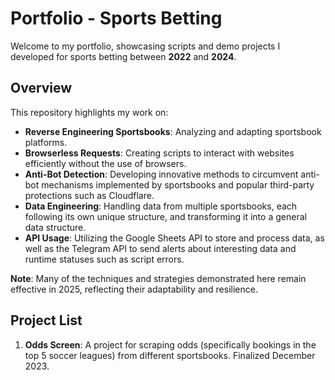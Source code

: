 # Portfolio - Sports Betting

Welcome to my portfolio, showcasing scripts and demo projects I developed for sports betting between **2022** and **2024**.

## Overview

This repository highlights my work on:
- **Reverse Engineering Sportsbooks**: Analyzing and adapting sportsbook platforms.
- **Browserless Requests**: Creating scripts to interact with websites efficiently without the use of browsers.
- **Anti-Bot Detection**: Developing innovative methods to circumvent anti-bot mechanisms implemented by sportsbooks and popular third-party protections such as Cloudflare.
- **Data Engineering**: Handling data from multiple sportsbooks, each following its own unique structure, and transforming it into a general data structure.
- **API Usage**: Utilizing the Google Sheets API to store and process data, as well as the Telegram API to send alerts about interesting data and runtime statuses such as script errors.

**Note**: Many of the techniques and strategies demonstrated here remain effective in 2025, reflecting their adaptability and resilience.

## Project List
1. **Odds Screen**: A project for scraping odds (specifically bookings in the top 5 soccer leagues) from different sportsbooks. Finalized December 2023.
